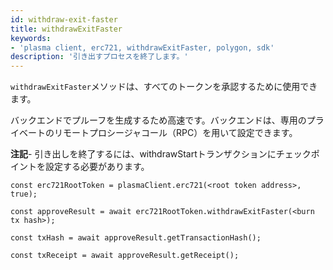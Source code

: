 ```yaml
---
id: withdraw-exit-faster
title: withdrawExitFaster
keywords:
- 'plasma client, erc721, withdrawExitFaster, polygon, sdk'
description: '引き出すプロセスを終了します。'
---
```


`withdrawExitFaster`メソッドは、すべてのトークンを承認するために使用できます。

バックエンドでプルーフを生成するため高速です。バックエンドは、専用のプライベートのリモートプロシージャコール（RPC）を用いて設定できます。

**注記**- 引き出しを終了するには、withdrawStartトランザクションにチェックポイントを設定する必要があります。

```
const erc721RootToken = plasmaClient.erc721(<root token address>, true);

const approveResult = await erc721RootToken.withdrawExitFaster(<burn tx hash>);

const txHash = await approveResult.getTransactionHash();

const txReceipt = await approveResult.getReceipt();

```
